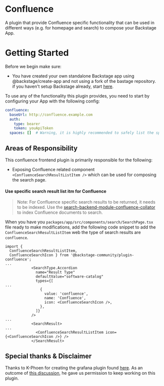 # Confluence

A plugin that provide Confluence specific functionality that can be used in different ways (e.g. for homepage and search) to compose your Backstage App.

# Getting Started

Before we begin make sure:

* You have created your own standalone Backstage app using @backstage/create-app and not using a fork of the bastage repository. if you haven't setup Backstage already, start [here](https://backstage.io/docs/getting-started/).

To use any of the functionality this plugin provides, you need to start by configuring your App with the following config:

```yaml
confluence:
  baseUrl: http://confluence.example.com
  auth:
    type: bearer
    token: youApiToken
  spaces: []  # Warning, it is highly recommended to safely list the spaces that you want to index, either all documents will be indexed.
```

## Areas of Responsibility

This confluence frontend plugin is primarily responsible for the following:

- Exposing Confluence related component `<ConfluenceSearchResultListItem />` which can be used for composing the search page.

#### Use specific search result list itm for Confluence

> Note: For Confluence specific search results to be returned, it needs to be indexed. Use the [search-backend-module-confluence-collator](../search-backend-module-confluence-collator/README.md) to index Confluence documents to search.

When you have you `packages/app/src/components/search/SearchPage.tsx` file ready to make modifications, add the following code snippet to add the `ConfluenceSearchResultListItem` web the type of search results are `confluence`.

```tsx
import {
  ConfluenceSearchResultListItem,
  ConfluenceSearchIcon } from '@backstage-community/plugin-confluence';
...
            <SearchType.Accordion
              name="Result Type"
              defaultValue="software-catalog"
              types={[
...
                {
                  value: 'confluence',
                  name: 'Confluence',
                  icon: <ConfluenceSearchIcon />,
                },
              ]}
            />
...
            <SearchResult>
...
              <ConfluenceSearchResultListItem icon={<ConfluenceSearchIcon />} />
            </SearchResult>
```

## Special thanks & Disclaimer

Thanks to K-Phoen for creating the grafana plugin found [here](https://github.com/K-Phoen/backstage-plugin-confluence). As an outcome
of [this discussion](https://github.com/K-Phoen/backstage-plugin-confluence/issues/193), he gave us permission to keep working on this plugin.
